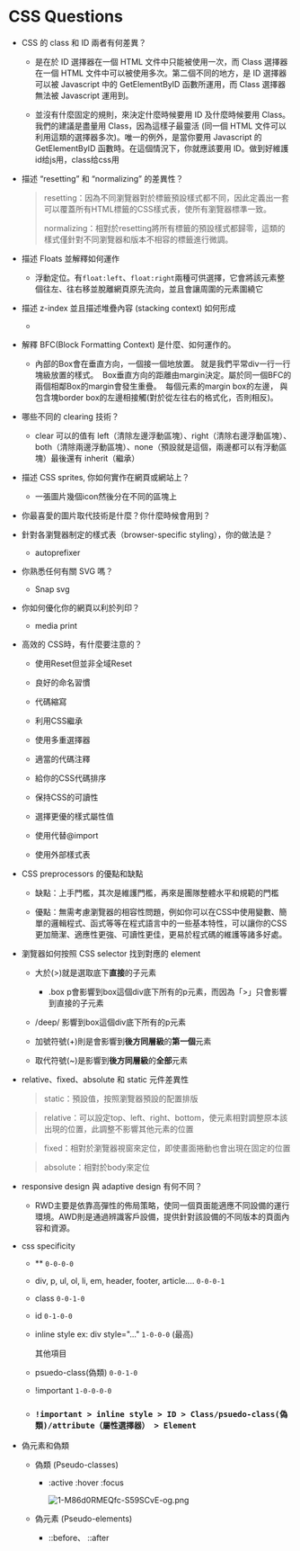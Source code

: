 # CSS Questions

- CSS 的 class 和 ID 兩者有何差異？
  
  - 是在於 ID 選擇器在一個 HTML 文件中只能被使用一次，而 Class 選擇器在一個 HTML 文件中可以被使用多次。第二個不同的地方，是 ID 選擇器可以被 Javascript 中的 GetElementByID 函數所運用，而 Class 選擇器無法被 Javascript 運用到。
  
  - 並沒有什麼固定的規則，來決定什麼時候要用 ID 及什麼時候要用 Class。我們的建議是盡量用 Class，因為這樣子最靈活 (同一個 HTML 文件可以利用這類的選擇器多次)。唯一的例外，是當你要用 Javascript 的 GetElementByID 函數時。在這個情況下，你就應該要用 ID。做到好維護  id给js用，class给css用

- 描述 “resetting” 和 “normalizing” 的差異性？
  
  > resetting：因為不同瀏覽器對於標籤預設樣式都不同，因此定義出一套可以覆蓋所有HTML標籤的CSS樣式表，使所有瀏覽器標準一致。
  > 
  > normalizing：相對於resetting將所有標籤的預設樣式都歸零，這類的樣式僅針對不同瀏覽器和版本不相容的標籤進行微調。

- 描述 Floats 並解釋如何運作
  
  - 浮動定位。有`float:left`、`float:right`兩種可供選擇，它會將該元素整個往左、往右移並脫離網頁原先流向，並且會讓周圍的元素圍繞它

- 描述 z-index 並且描述堆疊內容 (stacking context) 如何形成
  
  - 

- 解釋 BFC(Block Formatting Context) 是什麼、如何運作的。
  
  - 內部的Box會在垂直方向，一個接一個地放置。 就是我們平常div一行一行塊級放置的樣式。 
     Box垂直方向的距離由margin決定。屬於同一個BFC的兩個相鄰Box的margin會發生重疊。  每個元素的margin box的左邊， 
    與包含塊border box的左邊相接觸(對於從左往右的格式化，否則相反)。

- 哪些不同的 clearing 技術？
  
  - clear 可以的值有 left（清除左邊浮動區塊）、right（清除右邊浮動區塊）、both（清除兩邊浮動區塊）、none（預設就是這個，兩邊都可以有浮動區塊）最後還有 inherit（繼承）

- 描述 CSS sprites, 你如何實作在網頁或網站上？
  
  - 一張圖片幾個icon然後分在不同的區塊上

- 你最喜愛的圖片取代技術是什麼？你什麼時候會用到？

- 針對各瀏覽器制定的樣式表（browser-specific styling），你的做法是？
  
  - autoprefixer

- 你熟悉任何有關 SVG 嗎？
  
  - Snap svg

- 你如何優化你的網頁以利於列印？
  
  - media print

- 高效的 CSS時，有什麼要注意的？
  
  - 使用Reset但並非全域Reset
  
  - 良好的命名習慣
  
  - 代碼縮寫
  
  - 利用CSS繼承
  
  - 使用多重選擇器
  
  - 適當的代碼注釋
  
  - 給你的CSS代碼排序
  
  - 保持CSS的可讀性
  
  - 選擇更優的樣式屬性值
  
  - 使用<link>代替@import
  
  - 使用外部樣式表

- CSS preprocessors 的優點和缺點
  
  - 缺點：上手門檻，其次是維護門檻，再來是團隊整體水平和規範的門檻
  
  - 優點：無需考慮瀏覽器的相容性問題，例如你可以在CSS中使用變數、簡單的邏輯程式、函式等等在程式語言中的一些基本特性，可以讓你的CSS更加簡潔、適應性更強、可讀性更佳，更易於程式碼的維護等諸多好處。

- 瀏覽器如何按照 CSS selector 找到對應的 element
  
  - 大於(>)就是選取底下**直接**的子元素
    
    - .box p會影響到box這個div底下所有的p元素，而因為「>」只會影響到直接的子元素
  
  - /deep/ 影響到box這個div底下所有的p元素
  
  - 加號符號(+)則是會影響到**後方同層級**的**第一個**元素
  
  - 取代符號(~)是影響到**後方同層級**的**全部**元素

- relative、fixed、absolute 和 static 元件差異性
  
  > static：預設值，按照瀏覽器預設的配置排版
  
  > relative：可以設定top、left、right、bottom，使元素相對調整原本該出現的位置，此調整不影響其他元素的位置
  
  > fixed：相對於瀏覽器視窗來定位，即使畫面捲動也會出現在固定的位置
  
  > absolute：相對於body來定位

- responsive design 與 adaptive design 有何不同？
  
  - RWD主要是依靠高彈性的佈局策略，使同一個頁面能適應不同設備的運行環境。AWD則是通過辨識客戶設備，提供針對該設備的不同版本的頁面內容和資源。

- css specificity
  
  - ** `0-0-0-0`
  
  - div, p, ul, ol, li, em, header, footer, article.... `0-0-0-1`
  
  - class `0-0-1-0`
  
  - id `0-1-0-0`
  
  - inline style ex: div style="..."  `1-0-0-0` (最高)
    
    其他項目
  
  - psuedo-class(偽類) `0-0-1-0`
  
  - !important `1-0-0-0-0`
  
  - ### `!important > inline style > ID > Class/psuedo-class(偽類)/attribute（屬性選擇器） > Element`

- 偽元素和偽類
  
  - 偽類 (Pseudo-classes)
    
    - :active :hover :focus
      
      ![1-M86d0RMEQfc-S59SCvE-og.png](/Users/mac/Desktop/1-M86d0RMEQfc-S59SCvE-og.png)
      
      
  
  - 偽元素 (Pseudo-elements)
    
    - ::before、 ::after
